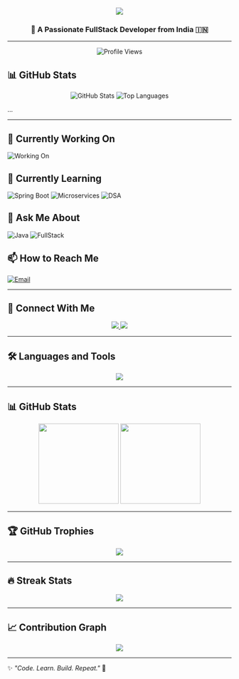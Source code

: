 <!-- Typing SVG Intro -->
<h1 align="center">
  <img src="https://readme-typing-svg.herokuapp.com?size=32&duration=4000&color=36BCF7&center=true&vCenter=true&width=600&lines=Hi+👋,+I'm+Dhiraj+Jadhav;" />
</h1>

<h3 align="center">🚀 A Passionate FullStack Developer from India 🇮🇳</h3>

---

<p align="center">
  <!-- Profile Views Badge -->
  <img src="https://komarev.com/ghpvc/?username=dhiraj-jadhav3121&label=Profile%20Views&color=blue&style=for-the-badge" alt="Profile Views" />
</p>

## 📊 GitHub Stats
<p align="center">
  <img src="https://github-readme-stats.vercel.app/api?username=dhiraj-jadhav3121&show_icons=true&theme=tokyonight&count_private=true" alt="GitHub Stats" />
  <img src="https://github-readme-stats.vercel.app/api/top-langs/?username=dhiraj-jadhav3121&layout=compact&theme=tokyonight" alt="Top Languages" />
</p>

...

---

## 🔭 Currently Working On
![Working On](https://img.shields.io/badge/Working%20On-The%20Kiran%20Academy-yellow?style=for-the-badge)

## 🌱 Currently Learning
![Spring Boot](https://img.shields.io/badge/Learning-SpringBoot-brightgreen?style=for-the-badge&logo=spring)
![Microservices](https://img.shields.io/badge/Learning-Microservices-blue?style=for-the-badge&logo=docker)
![DSA](https://img.shields.io/badge/Learning-DSA-orange?style=for-the-badge&logo=leetcode)

## 💬 Ask Me About
![Java](https://img.shields.io/badge/Java-Ask%20Me-blue?style=for-the-badge&logo=java)
![FullStack](https://img.shields.io/badge/FullStack-Development-orange?style=for-the-badge&logo=angular)

## 📫 How to Reach Me
[![Email](https://img.shields.io/badge/Email-dhiraj.jadhav9767@gmail.com-red?style=for-the-badge&logo=gmail)](mailto:dhiraj.jadhav9767@gmail.com)

---

## 🤝 Connect With Me
<p align="center">
  <a href="https://www.linkedin.com/in/dhiraj-jadhav-80" target="_blank">
    <img src="https://img.shields.io/badge/LinkedIn-Dhiraj%20Jadhav-blue?style=for-the-badge&logo=linkedin" />
  </a>
  <a href="https://github.com/dhiraj-jadhav3121" target="_blank">
    <img src="https://img.shields.io/badge/GitHub-dhiraj--jadhav3121-black?style=for-the-badge&logo=github" />
  </a>
</p>

---

## 🛠 Languages and Tools
<p align="center">
  <img src="https://skillicons.dev/icons?i=java,spring,angular,react,nodejs,python,mysql,hibernate,git,github,html,css,js,ts" />
</p>

---

## 📊 GitHub Stats
<p align="center">
  <img src="https://github-readme-stats.vercel.app/api?username=dhiraj-jadhav3121&show_icons=true&theme=tokyonight" height="180em" />
  <img src="https://github-readme-stats.vercel.app/api/top-langs/?username=dhiraj-jadhav3121&layout=compact&theme=tokyonight" height="180em"/>
</p>

---

## 🏆 GitHub Trophies
<p align="center">
  <img src="https://github-profile-trophy.vercel.app/?username=dhiraj-jadhav3121&theme=radical&margin-w=15&margin-h=15&row=1" />
</p>

---

## 🔥 Streak Stats
<p align="center">
  <img src="https://github-readme-streak-stats.herokuapp.com/?user=dhiraj-jadhav3121&theme=radical" />
</p>

---

## 📈 Contribution Graph
<p align="center">
  <img src="https://github-readme-activity-graph.vercel.app/graph?username=dhiraj-jadhav3121&theme=react-dark&hide_border=true" />
</p>

---

✨ _"Code. Learn. Build. Repeat."_ 🚀
